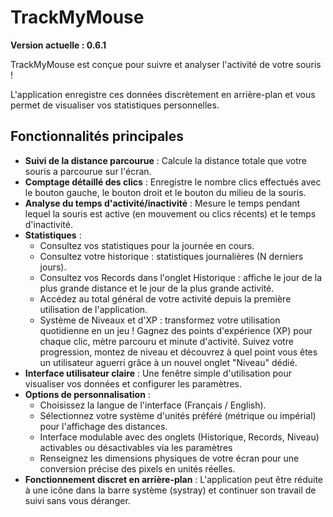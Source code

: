 # TrackMyMouse

**Version actuelle : 0.6.1**

TrackMyMouse est conçue pour suivre et analyser l'activité de votre souris !

L'application enregistre ces données discrètement en arrière-plan et vous permet de visualiser vos statistiques personnelles.

## Fonctionnalités principales

* **Suivi de la distance parcourue** : Calcule la distance totale que votre souris a parcourue sur l'écran.
* **Comptage détaillé des clics** : Enregistre le nombre clics effectués avec le bouton gauche, le bouton droit et le bouton du milieu de la souris.
* **Analyse du temps d'activité/inactivité** : Mesure le temps pendant lequel la souris est active (en mouvement ou clics récents) et le temps d'inactivité.
* **Statistiques** :
    * Consultez vos statistiques pour la journée en cours.
    * Consultez votre historique : statistiques journalières (N derniers jours).
    * Consultez vos Records dans l'onglet Historique : affiche le jour de la plus grande distance et le jour de la plus grande activité.
    * Accédez au total général de votre activité depuis la première utilisation de l'application.
    * Système de Niveaux et d'XP : transformez votre utilisation quotidienne en un jeu ! Gagnez des points d'expérience (XP) pour chaque clic, mètre parcouru et minute d'activité. Suivez votre progression, montez de niveau et découvrez à quel point vous êtes un utilisateur aguerri grâce à un nouvel onglet "Niveau" dédié. 
* **Interface utilisateur claire** : Une fenêtre simple d'utilisation pour visualiser vos données et configurer les paramètres.
* **Options de personnalisation** :
    * Choisissez la langue de l'interface (Français / English).
    * Sélectionnez votre système d'unités préféré (métrique ou impérial) pour l'affichage des distances.
    * Interface modulable avec des onglets (Historique, Records, Niveau) activables ou désactivables via les paramètres
    * Renseignez les dimensions physiques de votre écran pour une conversion précise des pixels en unités réelles.
* **Fonctionnement discret en arrière-plan** : L'application peut être réduite à une icône dans la barre système (systray) et continuer son travail de suivi sans vous déranger.
